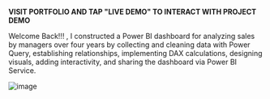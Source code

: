 **VISIT PORTFOLIO AND TAP "LIVE DEMO" TO INTERACT WITH PROJECT DEMO**

Welcome Back!!! ,
 I constructed a Power BI dashboard for analyzing sales by managers over four years by collecting and cleaning data with Power Query, establishing relationships, implementing DAX calculations, designing visuals, adding interactivity, and sharing the dashboard via Power BI Service.


![image](https://github.com/DennisFalade/Dashboard-2/assets/143071813/25d7fa85-3aea-4674-a80e-08e4418f8a9e)
